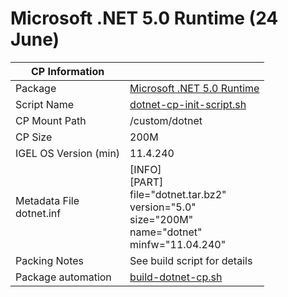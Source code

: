 # Microsoft .NET 5.0 Runtime (24 June)

|  CP Information |            |
|-----------------|------------|
| Package | [Microsoft .NET 5.0 Runtime](https://docs.microsoft.com/en-us/dotnet/core/install/linux-ubuntu)
| Script Name | [dotnet-cp-init-script.sh](dotnet-cp-init-script.sh) |
| CP Mount Path | /custom/dotnet |
| CP Size | 200M |
| IGEL OS Version (min) | 11.4.240 |
| Metadata File <br /> dotnet.inf | [INFO] <br /> [PART] <br /> file="dotnet.tar.bz2" <br /> version="5.0" <br /> size="200M" <br /> name="dotnet" <br /> minfw="11.04.240" |
| Packing Notes | See build script for details |
| Package automation | [build-dotnet-cp.sh](build-dotnet-cp.sh) |
